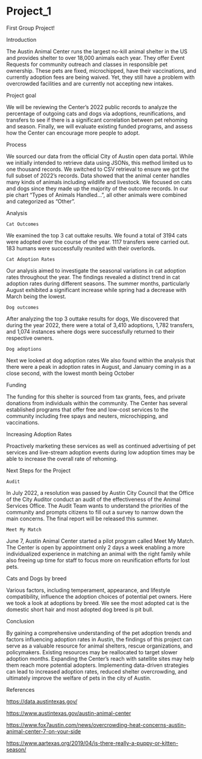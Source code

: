 # Project_1
First Group Project!

Introduction 

The Austin Animal Center runs the largest no-kill animal shelter in the US and provides shelter to over 18,000 animals each year. They offer Event Requests for community outreach and classes in responsible pet ownership. These pets are fixed, microchipped, have their vaccinations, and currently adoption fees are being waived. Yet, they still have a problem with overcrowded facilities and are currently not accepting new intakes.  

Project goal 

We will be reviewing the Center’s 2022 public records to analyze the percentage of outgoing cats and dogs via adoptions, reunifications, and transfers to see if there is a significant correlation between pet rehoming and season. Finally, we will evaluate existing funded programs, and assess how the Center can encourage more people to adopt. 

Process 

We sourced our data from the official City of Austin open data portal. While we initially intended to retrieve data using JSONs, this method limited us to one thousand records. We switched to CSV retrieval to ensure we got the full subset of 2022’s records. Data showed that the animal center handles many kinds of animals including wildlife and livestock. We focused on cats and dogs since they made up the majority of the outcome records. In our pie chart “Types of Animals Handled…”, all other animals were combined and categorized as “Other”. 

Analysis  

	Cat Outcomes 

We examined the top 3 cat outtake results. We found a total of 3194 cats were adopted over the course of the year. 1117 transfers were carried out. 183 humans were successfully reunited with their overlords. 

	Cat Adoption Rates 

Our analysis aimed to investigate the seasonal variations in cat adoption rates throughout the year. The findings revealed a distinct trend in cat adoption rates during different seasons. The summer months, particularly August exhibited a significant increase while spring had a decrease with March being the lowest. 

	Dog outcomes 

After analyzing the top 3 outtake results for dogs, We discovered that during the year 2022, there were a total of 3,410 adoptions, 1,782 transfers, and 1,074 instances where dogs were successfully returned to their respective owners.  

	Dog adoptions 

Next we looked at dog adoption rates 
We also found within the analysis that there were a peak in adoption rates in August, and January coming in as a close second, with the lowest month being October 

Funding 

The funding for this shelter is sourced from tax grants, fees, and private donations from individuals within the community. The Center has several established programs that offer free and low-cost services to the community including free spays and neuters, microchipping, and vaccinations.  

Increasing Adoption Rates 

 Proactively marketing these services as well as continued advertising of pet services and live-stream adoption events during low adoption times may be able to increase the overall rate of rehoming. 

Next Steps for the Project 

	Audit  

In July 2022, a resolution was passed by Austin City Council that the Office of the City Auditor conduct an audit of the effectiveness of the Animal Services Office. The Audit Team wants to understand the priorities of the community and prompts citizens to fill out a survey to narrow down the main concerns. The final report will be released this summer. 

	Meet My Match 

June 7, Austin Animal Center started a pilot program called Meet My Match. The Center is open by appointment only 2 days a week enabling a more individualized experience in matching an animal with the right family while also freeing up time for staff to focus more on reunification efforts for lost pets.  

Cats and Dogs by breed 

Various factors, including temperament, appearance, and lifestyle compatibility, influence the adoption choices of potential pet owners. Here we took a look at adoptions by breed. We see the most adopted cat is the domestic short hair and most adopted dog breed is pit bull.  

Conclusion 

By gaining a comprehensive understanding of the pet adoption trends and factors influencing adoption rates in Austin, the findings of this project can serve as a valuable resource for animal shelters, rescue organizations, and policymakers. Existing resources may be reallocated to target slower adoption months.  Expanding the Center’s reach with satellite sites may help them reach more potential adopters. Implementing data-driven strategies can lead to increased adoption rates, reduced shelter overcrowding, and ultimately improve the welfare of pets in the city of Austin.  

 
References 

https://data.austintexas.gov/  

https://www.austintexas.gov/austin-animal-center  

https://www.fox7austin.com/news/overcrowding-heat-concerns-austin-animal-center-7-on-your-side 

https://www.aartexas.org/2019/04/is-there-really-a-puppy-or-kitten-season/ 

 